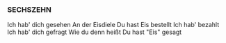 ### SECHSZEHN
Ich hab' dich gesehen
An der Eisdiele
Du hast Eis bestellt
Ich hab' bezahlt
Ich hab' dich gefragt
Wie du denn heißt
Du hast "Eis" gesagt
